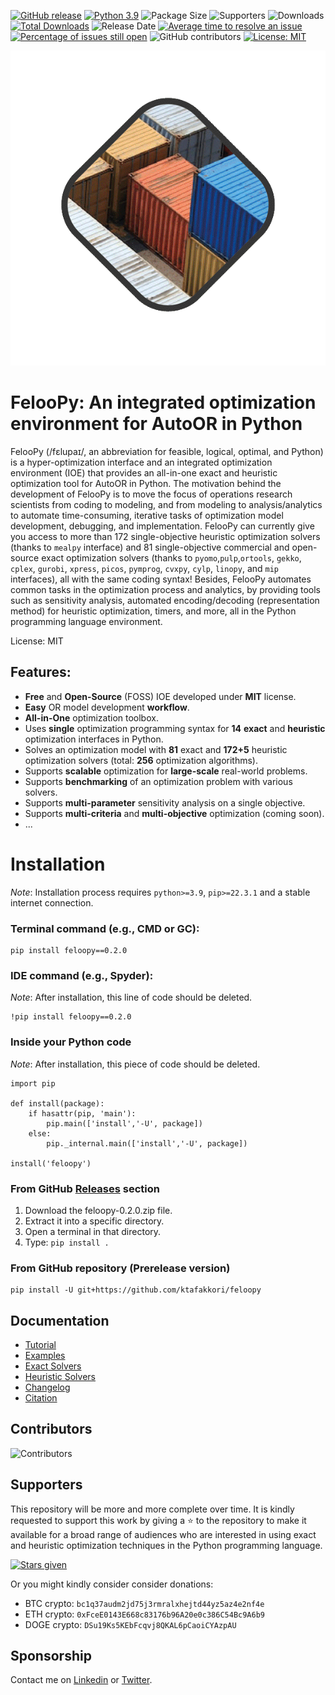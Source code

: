 
[![GitHub release](https://img.shields.io/badge/version-0.2.0-orange.svg)](https://github.com/ktafakkori/feloopy/releases)
[![Python 3.9](https://img.shields.io/badge/python-3.9-blue.svg)](https://www.python.org/downloads/release/python-390/)
![Package Size](https://img.shields.io/github/languages/code-size/ktafakkori/feloopy)
![Supporters](https://img.shields.io/github/stars/ktafakkori/feloopy)
![Downloads](https://img.shields.io/pypi/dm/feloopy.svg)
[![Total Downloads](https://static.pepy.tech/personalized-badge/feloopy?period=total&units=international_system&left_color=grey&right_color=blue&left_text=downloads)](https://pepy.tech/project/feloopy)
![Release Date](https://img.shields.io/github/release-date/ktafakkori/feloopy.svg)
[![Average time to resolve an issue](http://isitmaintained.com/badge/resolution/ktafakkori/feloopy.svg)](http://isitmaintained.com/project/ktafakkori/feloopy "Average time to resolve an issue")
[![Percentage of issues still open](http://isitmaintained.com/badge/open/ktafakkori/feloopy.svg)](http://isitmaintained.com/project/ktafakkori/feloopy "Percentage of issues still open")
![GitHub contributors](https://img.shields.io/github/contributors/ktafakkori/feloopy.svg)
[![License: MIT](https://img.shields.io/badge/license-MIT-blue.svg)](https://opensource.org/licenses/MIT)

<p align="center">
  <img src="logo/feloopy.gif" 
    />
</p>

# FelooPy: An integrated optimization environment for AutoOR in Python

FelooPy (/fɛlupaɪ/, an abbreviation for feasible, logical, optimal, and Python) is a hyper-optimization interface and an integrated optimization environment (IOE) that provides an all-in-one exact and heuristic optimization tool for AutoOR in Python. The motivation behind the development of FelooPy is to move the focus of operations research scientists from coding to modeling, and from modeling to analysis/analytics to automate time-consuming, iterative tasks of optimization model development, debugging, and implementation. FelooPy can currently give you access to more than 172 single-objective heuristic optimization solvers (thanks to `mealpy` interface) and 81 single-objective commercial and open-source exact optimization solvers  (thanks to `pyomo`,`pulp`,`ortools`, `gekko`, `cplex`, `gurobi`, `xpress`, `picos`, `pymprog`, `cvxpy`, `cylp`, `linopy`, and `mip` interfaces), all with the same coding syntax! Besides, FelooPy automates common tasks in the optimization process and analytics, by providing tools such as sensitivity analysis, automated encoding/decoding (representation method) for heuristic optimization, timers, and more, all in the Python programming language environment.

License: MIT

## Features:

- **Free** and **Open-Source** (FOSS) IOE developed under **MIT** license.
- **Easy** OR model development **workflow**.
- **All-in-One** optimization toolbox.
- Uses **single** optimization programming syntax for **14** **exact** and **heuristic** optimization interfaces in Python.
- Solves an optimization model with **81** exact and **172+5** heuristic optimization solvers (total: **256** optimization algorithms).
- Supports **scalable** optimization for **large-scale** real-world problems.
- Supports **benchmarking** of an optimization problem with various solvers.
- Supports **multi-parameter** sensitivity analysis on a single objective.
- Supports **multi-criteria** and **multi-objective** optimization (coming soon).
- ...

# Installation

*Note*: Installation process requires `python>=3.9`, `pip>=22.3.1` and a stable internet connection.

### Terminal command (e.g., CMD or GC):

```
pip install feloopy==0.2.0
```

### IDE command (e.g., Spyder):

*Note*: After installation, this line of code should be deleted.
```
!pip install feloopy==0.2.0
```

### Inside your Python code

*Note*: After installation, this piece of code should be deleted.

```
import pip

def install(package):
    if hasattr(pip, 'main'):
        pip.main(['install','-U', package])
    else:
        pip._internal.main(['install','-U', package])

install('feloopy')
```

### From GitHub [Releases][a] section

1. Download the feloopy-0.2.0.zip file.
2. Extract it into a specific directory.
3. Open a terminal in that directory.
4. Type: `pip install .`

[a]: https://github.com/ktafakkori/feloopy/releases

### From GitHub repository (Prerelease version)

```
pip install -U git+https://github.com/ktafakkori/feloopy
```

## Documentation

* [Tutorial][01]
* [Examples][02]
* [Exact Solvers][03]
* [Heuristic Solvers][04]
* [Changelog][05]
* [Citation][06]

[01]: https://github.com/ktafakkori/feloopy/Documentation.md
[02]: https://www.linkedin.com/in/keivan-tafakkori/Exact.md
[03]: https://github.com/ktafakkori/feloopy/Heuristic.md
[04]: https://github.com/ktafakkori/feloopy/Changelog.md
[05]: https://github.com/ktafakkori/feloopy/Changelog.md
[06]: https://github.com/ktafakkori/feloopy/Changelog.md

## Contributors

![Contributors](https://contrib.rocks/image?repo=ktafakkori/feloopy)

## Supporters

This repository will be more and more complete over time. It is kindly requested to support this work by giving a ⭐ to the repository to make it available for a broad range of audiences who are interested in using exact and heuristic optimization techniques in the Python programming language.

[![Stars given](https://reporoster.com/stars/dark/ktafakkori/feloopy)](https://github.com/ktafakkori/feloopy/stargazers)

Or you might kindly consider consider donations:

* BTC crypto: `bc1q37audm2jd75j3rmralxhejtd44yz5az4e2nf4e`
* ETH crypto: `0xFceE0143E668c83176b96A20e0c386C54Bc9A6b9`
* DOGE crypto: `DSu19Ks5KEbFcqvj8QKAL6pCaoiCYAzpAU`

## Sponsorship

Contact me on [Linkedin][2] or [Twitter][1].

[1]: https://twitter.com/ktafakkori
[2]: https://www.linkedin.com/in/keivan-tafakkori/